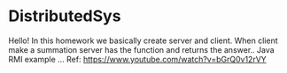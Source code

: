 # DistributedSys

Hello!
In this homework we basically create server and client. When client make a summation server has the function and returns the answer.. 
Java RMI example ... 
Ref: https://www.youtube.com/watch?v=bGrQ0v12rVY
